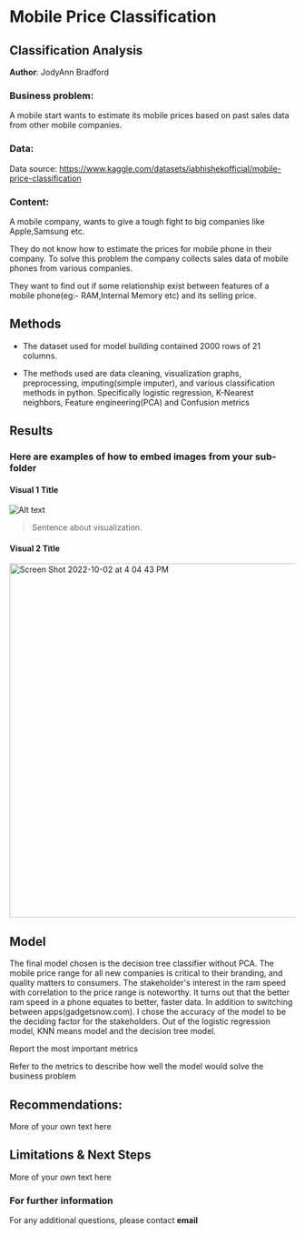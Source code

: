 # Mobile Price Classification 

## Classification Analysis

**Author**: JodyAnn Bradford 

### Business problem:

A mobile start wants to estimate its mobile prices based on past sales data from other mobile companies. 

### Data:

Data source: https://www.kaggle.com/datasets/iabhishekofficial/mobile-price-classification

### Content:
A mobile company, wants to give a tough fight to big companies like Apple,Samsung etc.

They do not know how to estimate the prices for mobile phone in their company. To solve this problem the company collects sales data of mobile phones from various companies.

They want to find out if some relationship exist between features of a mobile phone(eg:- RAM,Internal Memory etc) and its selling price.

## Methods
- The dataset used for model building contained 2000 rows of 21 columns. 

- The methods used are data cleaning, visualization graphs, preprocessing, imputing(simple imputer), and various classification methods in python. Specifically logistic regression, K-Nearest neighbors, Feature engineering(PCA) and Confusion metrics


## Results

### Here are examples of how to embed images from your sub-folder


#### Visual 1 Title

![Alt text](https://user-images.githubusercontent.com/101212659/193474641-05597fa1-03ea-460e-922f-d67be8afef79.png)

> Sentence about visualization.

#### Visual 2 Title

<img width="623" alt="Screen Shot 2022-10-02 at 4 04 43 PM" src="https://user-images.githubusercontent.com/101212659/193474887-5c40bd9b-eaa7-45b5-acc9-c1907c153401.png">

## Model

The final model chosen is the decision tree classifier without PCA. The mobile price range for all new companies is critical to their branding, and quality matters to consumers. The stakeholder's interest in the ram speed with correlation to the price range is noteworthy. It turns out that the better ram speed in a phone equates to better, faster data. In addition to switching between apps(gadgetsnow.com). I chose the accuracy of the model to be the deciding factor for the stakeholders. Out of the logistic regression model, KNN means model and the decision tree model. 

Report the most important metrics

Refer to the metrics to describe how well the model would solve the business problem

## Recommendations:

More of your own text here


## Limitations & Next Steps

More of your own text here


### For further information


For any additional questions, please contact **email**
